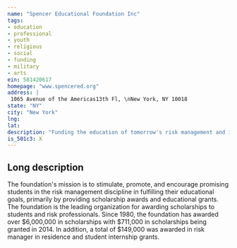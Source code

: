 ```yaml
---
name: "Spencer Educational Foundation Inc"
tags:
- education
- professional
- youth
- religious
- social
- funding
- military
- arts
ein: 581420617
homepage: "www.spencered.org"
address: |
 1065 Avenue of the Americas13th Fl, \nNew York, NY 10018
state: "NY"
city: "New York"
lng: 
lat: 
description: "Funding the education of tomorrow's risk management and insurance leaders. "
is_501c3: X
---
```


## Long description

The foundation's mission is to stimulate, promote, and encourage promising students in the risk management discipline in fulfilling their educational goals, primarily by providing scholarship awards and educational grants. The foundation is the leading organization for awarding scholarships to students and risk professionals. Since 1980, the foundation has awarded over $6,000,000 in scholarships with $711,000 in scholarships being granted in 2014. In addition, a total of $149,000 was awarded in risk manager in residence and student internship grants. 
